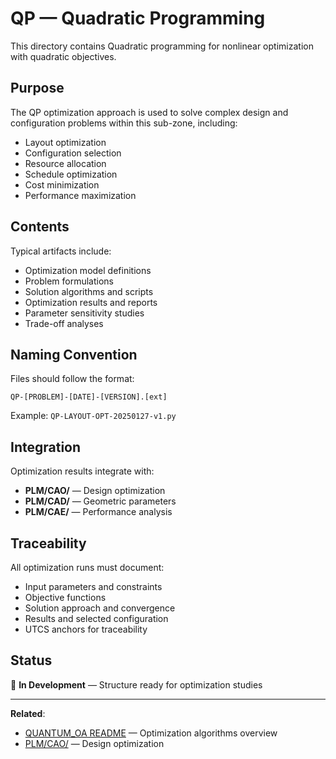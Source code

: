 # QP — Quadratic Programming

This directory contains Quadratic programming for nonlinear optimization with quadratic objectives.

## Purpose

The QP optimization approach is used to solve complex design and configuration problems within this sub-zone, including:
- Layout optimization
- Configuration selection
- Resource allocation
- Schedule optimization
- Cost minimization
- Performance maximization

## Contents

Typical artifacts include:
- Optimization model definitions
- Problem formulations
- Solution algorithms and scripts
- Optimization results and reports
- Parameter sensitivity studies
- Trade-off analyses

## Naming Convention

Files should follow the format:
```
QP-[PROBLEM]-[DATE]-[VERSION].[ext]
```

Example: `QP-LAYOUT-OPT-20250127-v1.py`

## Integration

Optimization results integrate with:
- **PLM/CAO/** — Design optimization
- **PLM/CAD/** — Geometric parameters
- **PLM/CAE/** — Performance analysis

## Traceability

All optimization runs must document:
- Input parameters and constraints
- Objective functions
- Solution approach and convergence
- Results and selected configuration
- UTCS anchors for traceability

## Status

🚧 **In Development** — Structure ready for optimization studies

---

**Related**:
- [QUANTUM_OA README](../README.md) — Optimization algorithms overview
- [PLM/CAO/](../../PLM/CAO/) — Design optimization
